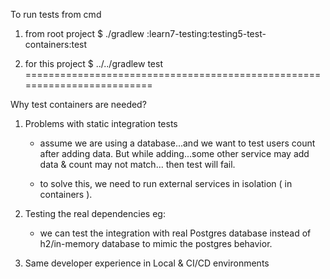To run tests from cmd
 1. from root project
  $ ./gradlew :learn7-testing:testing5-test-containers:test

 2. for this project
  $ ../../gradlew test
=========================================================================


Why test containers are needed?
 1. Problems with static integration tests
    - assume we are using a database...and we want to test users count after adding data.
       But while adding...some other service may add data & count may not match... then test will fail.

     - to solve this, we need to run external services in isolation ( in containers ).

 2. Testing the real dependencies
     eg:
      - we can test the integration with real Postgres database
           instead of h2/in-memory database to mimic the postgres behavior.

 3. Same developer experience in Local & CI/CD environments